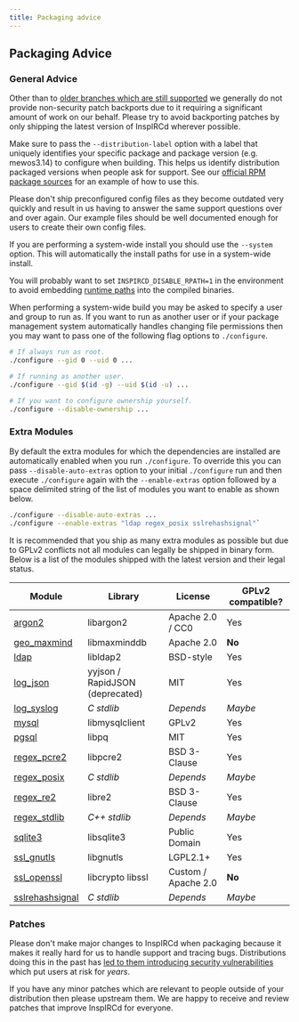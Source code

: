 ```yaml
---
title: Packaging advice
---
```


## Packaging Advice

### General Advice

Other than to [older branches which are still supported](https://github.com/inspircd/inspircd/security/policy#supported-versions) we generally do not provide non-security patch backports due to it requiring a significant amount of work on our behalf. Please try to avoid backporting patches by only shipping the latest version of InspIRCd wherever possible.

Make sure to pass the `--distribution-label` option with a label that uniquely identifies your specific package and package version (e.g. mewos3.14) to configure when building. This helps us identify distribution packaged versions when people ask for support. See our [official RPM package sources](https://github.com/inspircd/package-builder/blob/v4/rpm/inspircd.spec.in) for an example of how to use this.

Please don't ship preconfigured config files as they become outdated very quickly and result in us having to answer the same support questions over and over again. Our example files should be well documented enough for users to create their own config files.

If you are performing a system-wide install you should use the `--system` option. This will automatically the install paths for use in a system-wide install.

You will probably want to set `INSPIRCD_DISABLE_RPATH=1` in the environment to avoid embedding [runtime paths](https://en.wikipedia.org/wiki/Rpath) into the compiled binaries.

When performing a system-wide build you may be asked to specify a user and group to run as. If you want to run as another user or if your package management system automatically handles changing file permissions then you may want to pass one of the following flag options to `./configure`.

```sh
# If always run as root.
./configure --gid 0 --uid 0 ...

# If running as another user.
./configure --gid $(id -g) --uid $(id -u) ...

# If you want to configure ownership yourself.
./configure --disable-ownership ...
```

### Extra Modules

By default the extra modules for which the dependencies are installed are automatically enabled when you run `./configure`. To override this you can pass `--disable-auto-extras` option to your initial `./configure` run and then execute `./configure` again with the `--enable-extras` option followed by a space delimited string of the list of modules you want to enable as shown below.

```sh
./configure --disable-auto-extras ...
./configure --enable-extras "ldap regex_posix sslrehashsignal"`
```

It is recommended that you ship as many extra modules as possible but due to GPLv2 conflicts not all modules can legally be shipped in binary form. Below is a list of the modules shipped with the latest version and their legal status.

Module                                        | Library                         | License             | GPLv2 compatible?
--------------------------------------------- | ------------------------------- | ------------------- | -----------------
[argon2](/4/modules/argon2)                   | libargon2                       | Apache 2.0 / CC0    | Yes
[geo_maxmind](/4/modules/geo_maxmind)         | libmaxminddb                    | Apache 2.0          | **No**
[ldap](/4/modules/ldap)                       | libldap2                        | BSD-style           | Yes
[log_json](/4/modules/log_json)               | yyjson / RapidJSON (deprecated) | MIT                 | Yes
[log_syslog](/4/modules/log_syslog)           | *C stdlib*                      | *Depends*           | *Maybe*
[mysql](/4/modules/mysql)                     | libmysqlclient                  | GPLv2               | Yes
[pgsql](/4/modules/pgsql)                     | libpq                           | MIT                 | Yes
[regex_pcre2](/4/modules/regex_pcre2)         | libpcre2                        | BSD 3-Clause        | Yes
[regex_posix](/4/modules/regex_posix)         | *C stdlib*                      | *Depends*           | *Maybe*
[regex_re2](/4/modules/regex_re2)             | libre2                          | BSD 3-Clause        | Yes
[regex_stdlib](/4/modules/regex_stdlib)       | *C++ stdlib*                    | *Depends*           | *Maybe*
[sqlite3](/4/modules/sqlite3)                 | libsqlite3                      | Public Domain       | Yes
[ssl_gnutls](/4/modules/ssl_gnutls)           | libgnutls                       | LGPL2.1+            | Yes
[ssl_openssl](/4/modules/ssl_openssl)         | libcrypto libssl                | Custom / Apache 2.0 | **No**
[sslrehashsignal](/4/modules/sslrehashsignal) | *C stdlib*                      | *Depends*           | *Maybe*

### Patches

Please don't make major changes to InspIRCd when packaging because it makes it really hard for us to handle support and tracing bugs. Distributions doing this in the past has [led to them introducing security vulnerabilities](https://nvd.nist.gov/vuln/detail/CVE-2015-6674) which put users at risk for *years*.

If you have any minor patches which are relevant to people outside of your distribution then please upstream them. We are happy to receive and review patches that improve InspIRCd for everyone.

